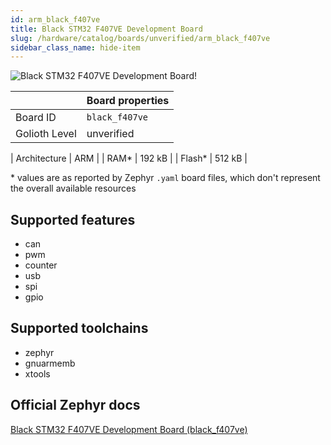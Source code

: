 ```yaml
---
id: arm_black_f407ve
title: Black STM32 F407VE Development Board
slug: /hardware/catalog/boards/unverified/arm_black_f407ve
sidebar_class_name: hide-item
---
```


[//]: # (This is an auto-generated file, do not edit! Changes to it will be lost upon re-generation)

![Black STM32 F407VE Development Board!](/img/boards/arm/black_f407ve.jpg "Black STM32 F407VE Development Board")

|                | Board properties     |
| -------------  | -------------------- |
| Board ID       | `black_f407ve` |
| Golioth Level  | unverified       |

| Architecture   | ARM |
| RAM*           | 192 kB |
| Flash*         | 512 kB |

\* values are as reported by Zephyr `.yaml` board files, which don't represent the overall available resources



## Supported features

* can
* pwm
* counter
* usb
* spi
* gpio

## Supported toolchains

* zephyr
* gnuarmemb
* xtools

## Official Zephyr docs

[Black STM32 F407VE Development Board (black_f407ve)](https://docs.zephyrproject.org/latest/boards/arm/black_f407ve/doc/index.html)

